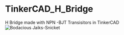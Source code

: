 # TinkerCAD_H_Bridge
H Bridge made with NPN -BJT Transisitors in TinkerCAD
![Bodacious Jaiks-Snicket](https://github.com/user-attachments/assets/a3cb1e61-a9c7-4435-93f2-897ee87520bc)
